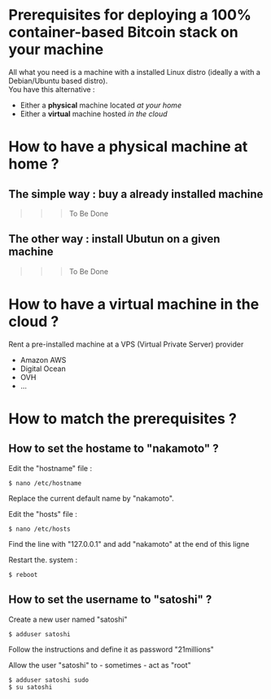 Prerequisites for deploying a 100% container-based Bitcoin stack on your machine
==
All what you need is a machine with a installed Linux distro (ideally a with a Debian/Ubuntu based distro).   
You have this alternative : 
* Either a __physical__ machine located _at your home_
* Either a __virtual__ machine hosted _in the cloud_

How to have a physical machine at home ?
==
The simple way : buy a already installed machine
-
>>> To Be Done

The other way : install Ubutun on a given machine
-
>>> To Be Done

How to have a virtual machine in the cloud ?
==
Rent a pre-installed machine at a VPS (Virtual Private Server) provider 
* Amazon AWS
* Digital Ocean
* OVH
* ...

How to match the prerequisites ?
==
How to set the hostame to "nakamoto" ?
-
Edit the "hostname" file :
<pre><code>$ nano /etc/hostname</code></pre>
Replace the current default name by "nakamoto".  

Edit the "hosts" file :
<pre><code>$ nano /etc/hosts</code></pre>
Find the line with "127.0.0.1" and add "nakamoto" at the end of this ligne

Restart the. system :
<pre><code>$ reboot</code></pre>

How to set the username to "satoshi" ?
-
Create a new user named "satoshi"
<pre><code>$ adduser satoshi</code></pre>
Follow the instructions and define it as password "21millions"

Allow the user "satoshi" to - sometimes - act as "root" 
<pre><code>$ adduser satoshi sudo
$ su satoshi</code></pre>
